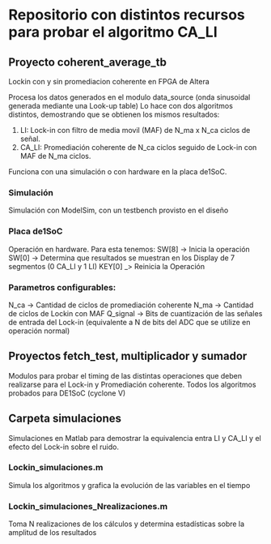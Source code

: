 # Repositorio con distintos recursos para probar el algoritmo CA_LI

## Proyecto coherent_average_tb
Lockin con y sin promediacion coherente en FPGA de Altera

Procesa los datos generados en el modulo data_source (onda sinusoidal generada mediante una Look-up table)
Lo hace con dos algoritmos distintos, demostrando que se obtienen los mismos resultados:
 
1) LI: Lock-in con filtro de media movil (MAF) de N_ma x N_ca ciclos de señal.
2) CA_LI: Promediación coherente de N_ca ciclos seguido de Lock-in con MAF de N_ma ciclos.

Funciona con una simulación o con hardware en la placa de1SoC.

### Simulación
Simulación con ModelSim, con un testbench provisto en el diseño

### Placa de1SoC
Operación en hardware. Para esta tenemos:
SW[8] -> Inicia la operación 
SW[0] -> Determina que resultados se muestran en los Display de 7 segmentos (0 CA_LI y 1 LI)
KEY[0] _> Reinicia la Operación

### Parametros configurables:
N_ca -> Cantidad de ciclos de promediación coherente
N_ma -> Cantidad de ciclos de Lockin con MAF
Q_signal -> Bits de cuantización de las señales de entrada del Lock-in (equivalente a N de bits del ADC que se utilize en operación normal)



## Proyectos fetch_test, multiplicador y sumador

Modulos para probar el timing de las distintas operaciones que deben realizarse para el Lock-in y Promediación coherente.
Todos los algoritmos probados para DE1SoC (cyclone V)


## Carpeta simulaciones
Simulaciones en Matlab para demostrar la equivalencia entra LI y CA_LI y el efecto del Lock-in sobre el ruido.

### Lockin_simulaciones.m 
Simula los algoritmos y grafica la evolución de las variables en el tiempo

### Lockin_simulaciones_Nrealizaciones.m 
Toma N realizaciones de los cálculos y determina estadísticas sobre la amplitud de los resultados

